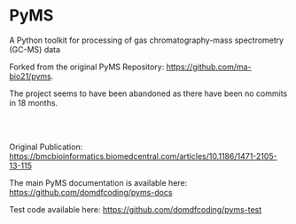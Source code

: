 # PyMS

A Python toolkit for processing of gas chromatography-mass spectrometry (GC-MS) data

Forked from the original PyMS Repository: https://github.com/ma-bio21/pyms.

The project seems to have been abandoned as there have been no commits in 18 months. 

<br><br>

Original Publication:
https://bmcbioinformatics.biomedcentral.com/articles/10.1186/1471-2105-13-115

The main PyMS documentation is available here: https://github.com/domdfcoding/pyms-docs

Test code available here: https://github.com/domdfcoding/pyms-test
